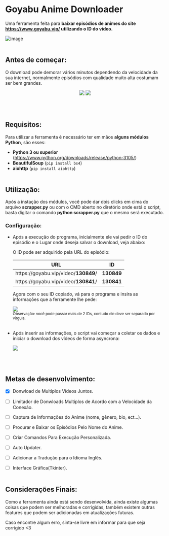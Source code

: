 # Goyabu Anime Downloader
  Uma ferramenta feita para **baixar episódios de animes do site https://www.goyabu.vip/ utilizando o ID do vídeo.**
  
  ![image](https://user-images.githubusercontent.com/100825381/178635415-064f45c1-b68d-40e8-beea-8dfc49c3656d.png)<br><br>




## Antes de começar:
  O download pode demorar vários minutos dependendo da velocidade da sua internet, normalmente episódios com qualidade muito alta
  costumam ser bem grandes.
  
  

  <p align='center'>
    <img src='https://user-images.githubusercontent.com/100825381/178644493-dbfcd143-7d12-4635-ab49-a7b23bfd0462.png'>
    <img src='https://user-images.githubusercontent.com/100825381/178645053-2c467afe-f77b-4d24-8617-6aff996d5143.png'>
  </p><br><br>



## Requisitos:
  
  Para utilizar a ferramenta é necessário ter em mãos **alguns módulos Python**, são esses:
  - **Python 3 ou superior** (https://www.python.org/downloads/release/python-3105/)
  - **BeautifulSoup** (`pip install bs4`)
  - **aiohttp** (`pip install aiohttp`)<br><br>





## Utilização:

  Após a instação dos módulos, você pode dar dois clicks em cima do arquivo **scrapper.py** 
  ou com o CMD aberto no diretório onde está o script, basta digitar o comando **python scrapper.py** que o mesmo será
  executado.
  
  ### Configuração:
  * Após a execução do programa, inicialmente ele vai pedir o ID do episódio e o Lugar onde deseja salvar o download, veja abaixo:
  
    O ID pode ser adquirido pela URL do episódio:

    URL | ID
    --- | --- |
    ht&#8203;tps://goyabu.vip/video/**130849**/ | **130849**
    ht&#8203;tps://goyabu.vip/video/**130841**/ | **130841**


    Agora com o seu ID copiado, vá para o programa e insira as informações que a ferramente lhe pede:
    
    <p>
      <img src='https://user-images.githubusercontent.com/100825381/178629668-4b66edbc-3413-4943-84f7-c16566efff63.PNG'><br>
      <sub>Observação: você pode passar mais de 2 IDs, contudo ele deve ser separado por vírgula.</sub><br><br>
    </p>



  * Após inserir as informações, o script vai começar a coletar os dados e iniciar o download dos vídeos de forma asyncrona:
    <p>
      <img src='https://user-images.githubusercontent.com/100825381/178630459-476c1b92-fd8c-4528-9ccc-5f49a01dbace.PNG'><br>
    </p><br><br>


## Metas de desenvolvimento:
  * [x] Donwload de Multiplos Vídeos Juntos.
  * [ ] Limitador de Donwloads Multiplos de Acordo com a Velocidade da Conexão.
  * [ ] Captura de Informações do Anime (nome, gênero, bio, ect...).
  * [ ] Procurar e Baixar os Episódios Pelo Nome do Anime.
  * [ ] Criar Comandos Para Execução Personalizada.
  * [ ] Auto Updater.
  * [ ] Adicionar a Tradução para o Idioma Inglês.
  * [ ] Interface Gráfica(Tkinter).<br><br>


## Considerações Finais:

  Como a ferramenta ainda está sendo desenvolvida, ainda existe algumas coisas que podem ser melhoradas e corrigidas, também existem
  outras features que podem ser adicionadas em atualizações futuras. 
  
  Caso encontre algum erro, sinta-se livre em informar para que seja corrigido <3

